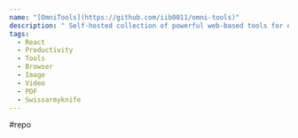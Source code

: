 ```yaml
---
name: "[OmniTools](https://github.com/iib0011/omni-tools)"
description: " Self-hosted collection of powerful web-based tools for everyday tasks. No ads, no tracking, just fast, accessible utilities right from your browser!"
tags:
  - React
  - Productivity
  - Tools
  - Browser
  - Image
  - Video
  - PDF
  - Swissarmyknife
---
```

#repo